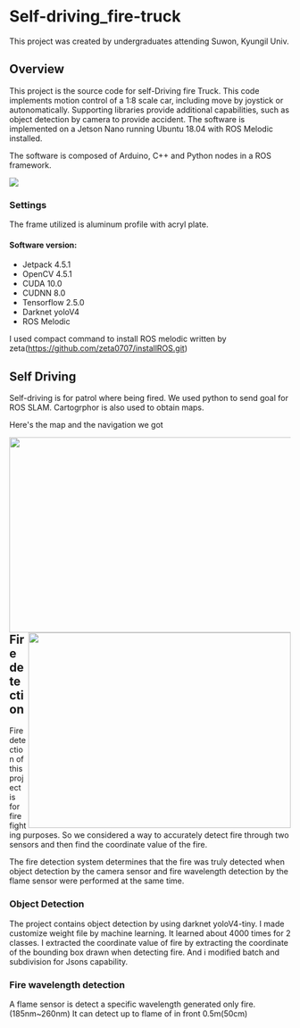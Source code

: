 # Self-driving_fire-truck

This project was created by undergraduates attending Suwon, Kyungil Univ.

## Overview
This project is the source code for self-Driving fire Truck. This code implements motion control of a 1:8 scale car, including move by joystick or autonomatically. Supporting libraries provide additional capabilities, such as object detection by camera to provide accident. The software is implemented on a Jetson Nano running Ubuntu 18.04 with ROS Melodic installed.

The software is composed of Arduino, C++ and Python nodes in a ROS framework.

  <img src = https://user-images.githubusercontent.com/65767592/234626692-46028ea9-1cc3-433e-b677-3cb65b43b86f.PNG>

                                          
### Settings

The frame utilized is aluminum profile with acryl plate. 

#### Software version:
* Jetpack 4.5.1
* OpenCV 4.5.1
* CUDA 10.0
* CUDNN 8.0
* Tensorflow 2.5.0
* Darknet yoloV4
* ROS Melodic

I used compact command to install ROS melodic written by zeta(https://github.com/zeta0707/installROS.git)


## Self Driving

Self-driving is for patrol where being fired. We used python to send goal for ROS SLAM. Cartogrphor is also used to obtain maps.

Here's the map and the navigation we got

<img src = https://user-images.githubusercontent.com/65767592/235427299-fb32638c-17a3-4ed7-bec6-ed2805b5473b.gif  width="520" height="350"  align="left">
<img src = https://user-images.githubusercontent.com/65767592/235427736-1006aaee-7dc9-47ca-af52-d081794774f0.jpg   width="470" height="350" align="right">

## Fire detection

Fire detection of this project is for fire fighting purposes. So we considered a way to accurately detect fire through two sensors and then find the coordinate value of the fire.

The fire detection system determines that the fire was truly detected when object detection by the camera sensor and fire wavelength detection by the flame sensor were performed at the same time.

### Object Detection

The project contains object detection by using darknet yoloV4-tiny. 
I made customize weight file by machine learning. 
It learned about 4000 times for 2 classes. 
I extracted the coordinate value of fire by extracting the coordinate of the bounding box drawn when detecting fire.
And i modified batch and subdivision for Jsons capability.


### Fire wavelength detection

A flame sensor is detect a specific wavelength generated only fire.(185nm~260nm) It can detect up to flame of in front 0.5m(50cm)


